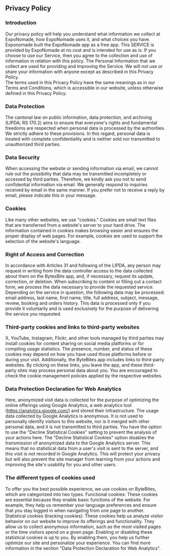 Privacy Policy  
----------------

### Introduction  
Our privacy policy will help you understand what information we collect at ExpoNomade, how ExpoNomade uses it, and what choices you have.
Exponomade built the ExpoNomade app as a free app. This SERVICE is provided by ExpoNomade at no cost and is intended for use as is.
If you choose to use our Service, then you agree to the collection and use of information in  relation with this policy. The Personal Information that we collect are used for providing and improving the Service. We will not use or share your information with anyone except as described in this Privacy Policy.  
The terms used in this Privacy Policy have the same meanings as in our Terms and Conditions, which is accessible in our website, unless otherwise  defined in this Privacy Policy.

### Data Protection
The cantonal law on public information, data protection, and archiving (LIPDA; RS 170.2) aims to ensure that everyone's rights and fundamental freedoms are respected when personal data is processed by the authorities. We strictly adhere to these provisions. In this regard, personal data is treated with complete confidentiality and is neither sold nor transmitted to unauthorized third parties.

### Data Security
When accessing the website or sending information via email, we cannot rule out the possibility that data may be transmitted incompletely or accessed by third parties. Therefore, we kindly ask you not to send confidential information via email. We generally respond to inquiries received by email in the same manner. If you prefer not to receive a reply by email, please indicate this in your message.

### Cookies
Like many other websites, we use "cookies." Cookies are small text files that are transferred from a website's server to your hard drive. The information contained in cookies makes browsing easier and ensures the proper display of web pages. For example, cookies are used to support the selection of the website's language.

### Right of Access and Correction
In accordance with Articles 31 and following of the LIPDA, any person may request in writing from the data controller access to the data collected about them on the BytesBite app, and, if necessary, request its update, correction, or deletion. When subscribing to content or filling out a contact form, we process the data necessary to provide the requested service. Depending on the service in question, the following data may be processed: email address, last name, first name, title, full address, subject, message, review, booking and orders history. This data is processed only if you provide it voluntarily and is used exclusively for the purpose of delivering the service you requested.

### Third-party cookies and links to third-party websites
X, YouTube, Instagram, Flickr, and other tools managed by third parties may install cookies for content sharing on social media platforms or for compiling usage statistics. The presence, number, and status of these cookies may depend on how you have used those platforms before or during your visit. Additionally, the ByteBites app includes links to third-party websites. By clicking on these links, you leave the app, and these third-party sites may process personal data about you. You are encouraged to check the cookie management policies applied by the respective websites.

### Data Protection Declaration for Web Analytics
Here, anonymized visit data is collected for the purpose of optimizing the online offerings using Google Analytics, a web analytics tool (https://analytics.google.com/) and stored their infrastructure. The usage data collected by Google Analytics is anonymous. It is not used to personally identify visitors to this website, nor is it merged with other personal data, and it is not transmitted to third parties. You have the option to use the "Decline Statistical Cookies" setting to prevent the analysis of your actions here. The "Decline Statistical Cookies" option disables the transmission of anonymized data to the Google Analytics server. This means that no statistical data from a user's visit is sent to the server, and this visit is not recorded in Google Analytics. This will protect your privacy but will also prevent the site manager from learning from your actions and improving the site's usability for you and other users.

### The different types of cookies used
To offer you the best possible experience, we use cookies on ByteBites, which are categorized into two types. Functional cookies: These cookies are essential because they enable basic functions of the website. For example, they help us remember your language preferences and ensure that you stay logged in when navigating from one page to another. Statistical cookies (tracking cookies): These cookies help us analyze visitor behavior on our website to improve its offerings and functionality. They allow us to collect anonymous information, such as the most visited pages or the time visitors spend on a given page. Enabling or disabling these statistical cookies is up to you. By enabling them, you help us further optimize our site and personalize your experience. You can find more information in the section "Data Protection Declaration for Web Analytics".

